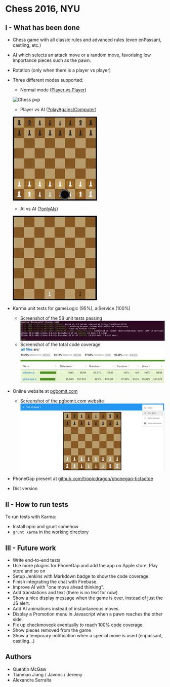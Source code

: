 # **Chess** 2016, NYU

## I - What has been done
- Chess game with all classic rules and advanced rules (even enPassant, castling, etc.)
- AI which selects an attack move or a random move, favorising low importance pieces such as the pawn.
- Rotation (only when there is a player vs player)
- Three different modes supported:
  - Normal mode ([Player vs Player](https://qdm12.github.io/Chess_2016/))
  
  ![Chess pvp](gifs/chess_normal.gif)
  
  - Player vs AI ([?playAgainstComputer](https://qdm12.github.io/Chess_2016/?playAgainstTheComputer))
  
  ![Chess pvAI](readme/chess_againstAI.gif)
  
  - AI vs AI ([?onlyAIs](https://qdm12.github.io/Chess_2016/?onlyAIs))

  ![Chess AIvAI](readme/chess_onlyAI.gif)

- Karma unit tests for gameLogic (95%), aiService (100%)
  - Screenshot of the 58 unit tests passing ![tests passing](/readme/karma_pass.jpg)
  - Screenshot of the total code coverage ![coverage](/readme/coverage.jpg)
- Online website at [pgbomit.com](https://www.pgbomit.com)
  - Screenshot of the pgbomit.com website ![pgbomit](/readme/pgbomit.com.jpg)
- PhoneGap present at [github.com/tropicdragon/phonegap-tictactoe](https://github.com/tropicdragon/phonegap-tictactoe)
- Dist version

## II - How to run tests
To run tests with Karma:
- Install npm and grunt somehow
- `grunt karma` in the working directory

## III - Future work
- Write end-to-end tests
- Use more plugins for PhoneGap and add the app on Apple store, Play store and so on
- Setup Jenkins with Markdown badge to show the code coverage.
- Finish integrating the chat with Firebase.
- Improve AI with "one move ahead thinking".
- Add translations and text (there is no text for now)
- Show a nice display message when the game is over, instead of just the JS alert.
- Add AI animations instead of instantaneous moves.
- Display a Promotion menu in Javascript when a pawn reaches the other side.
- Fix up checkmoveok eventually to reach 100% code coverage.
- Show pieces removed from the game
- Show a temporary notification when a special move is used (enpassant, castling...)

## Authors
- Quentin McGaw
- Tianmao Jiang / Javons / Jeremy 
- Alexandra Serralta
